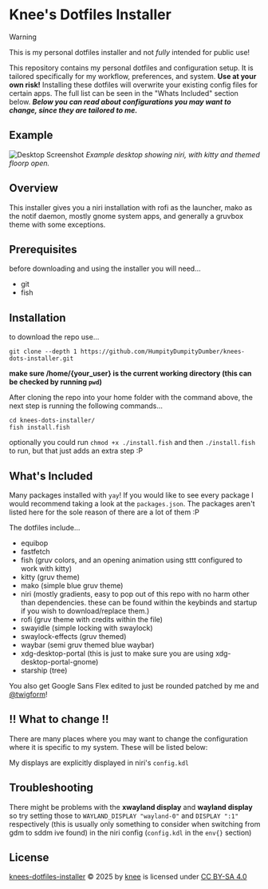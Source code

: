 # Knee's Dotfiles Installer

>[!WARNING]
>This is my personal dotfiles installer and not *fully* intended for public use!

This repository contains my personal dotfiles and configuration setup. It is tailored specifically for my workflow, preferences, and system. **Use at your own risk!** Installing these dotfiles will overwrite your existing config files for certain apps. The full list can be seen in the "Whats Included" section below. ***Below you can read about configurations you may want to change, since they are tailored to me.***

## Example

![Desktop Screenshot](https://github.com/HumpityDumpityDumber/knees-dots-installer/raw/main/example.png)
*Example desktop showing niri, with kitty and themed floorp open.*

## Overview

This installer gives you a niri installation with rofi as the launcher, mako as the notif daemon, mostly gnome system apps, and generally a gruvbox theme with some exceptions.

## Prerequisites

before downloading and using the installer you will need...

- git
- fish

## Installation

to download the repo use...
```
git clone --depth 1 https://github.com/HumpityDumpityDumber/knees-dots-installer.git
```
**make sure /home/{your_user} is the current working directory (this can be checked by running `pwd`)**

After cloning the repo into your home folder with the command above, the next step is running the following commands...
```
cd knees-dots-installer/
fish install.fish
```

optionally you could run `chmod +x ./install.fish` and then `./install.fish` to run, but that just adds an extra step :P
## What's Included

Many packages installed with `yay`! If you would like to see every package I would recommend taking a look at the `packages.json`. The packages aren't listed here for the sole reason of there are a lot of them :P

The dotfiles include...
- equibop
- fastfetch
- fish (gruv colors, and an opening animation using sttt configured to work with kitty)
- kitty (gruv theme)
- mako (simple blue gruv theme)
- niri (mostly gradients, easy to pop out of this repo with no harm other than dependencies. these can be found within the keybinds and startup if you wish to download/replace them.)
- rofi (gruv theme with credits within the file)
- swayidle (simple locking with swaylock)
- swaylock-effects (gruv themed)
- waybar (semi gruv themed blue waybar)
- xdg-desktop-portal (this is just to make sure you are using xdg-desktop-portal-gnome)
- starship (tree)

You also get Google Sans Flex edited to just be rounded patched by me and [@twigform](https://github.com/twigform)!

## !! What to change !!

There are many places where you may want to change the configuration where it is specific to my system. These will be listed below:

My displays are explicitly displayed in niri's `config.kdl`

## Troubleshooting

There might be problems with the **xwayland display** and **wayland display** so try setting those to `WAYLAND_DISPLAY "wayland-0"` and `DISPLAY ":1"` respectively (this is usually only something  to consider when switching from gdm to sddm ive found) in the niri config (`config.kdl` in the `env{}` section)

## License

<a href="https://github.com/HumpityDumpityDumber/knees-dots-installer">knees-dotfiles-installer</a> © 2025 by <a href="https://github.com/HumpityDumpityDumber">knee</a> is licensed under <a href="https://creativecommons.org/licenses/by-sa/4.0/">CC BY-SA 4.0</a>
